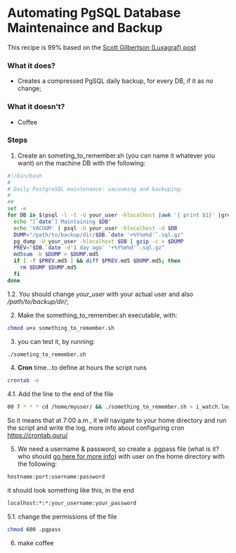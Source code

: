# Automating PgSQL Database Maintenaince and Backup

This recipe is 99% based on the [Scott Gilbertson \(Luxagraf\) post](https://luxagraf.net/src/automatic-offsite-postgresql-backups)

### What it does?
+ Creates a compressed PgSQL daily backup, for every DB, if it as no change;

### What it doesn't?
* Coffee

### Steps

1. Create an someting_to_remember.sh (you can name it whatever you want) on the machine DB with the following:
```bash
#!/bin/bash
#
# Daily PostgreSQL maintenance: vacuuming and backuping.
#
##
set -e
for DB in $(psql -l -t -U your_user -hlocalhost |awk '{ print $1}' |grep -vE '^-|:|^List|^Name|template[0|1]|postgres|\|'); do
  echo "[`date`] Maintaining $DB"
  echo 'VACUUM' | psql -U your_user -hlocalhost -d $DB
  DUMP="/path/to/backup/dir/$DB.`date '+%Y%m%d'`.sql.gz"
  pg_dump -U your_user -hlocalhost $DB | gzip -c > $DUMP
  PREV="$DB.`date -d'1 day ago' '+%Y%m%d'`.sql.gz"
  md5sum -b $DUMP > $DUMP.md5
  if [ -f $PREV.md5 ] && diff $PREV.md5 $DUMP.md5; then
    rm $DUMP $DUMP.md5
  fi
done
```

  1.2. You should change *your_user* with your actual user and also */path/to/backup/dir/*;

2. Make the something_to_remember.sh executable, with:
```bash
chmod u+x something_to_remember.sh
```

3. you can test it, by running:
```bash
./someting_to_remember.sh
```

4. **Cron** time...to define at hours the script runs
```bash
crontab -e
```

  4.1. Add the line to the end of the file
  ```bash
  00 7 * * * cd /home/myuser/ && ./something_to_remember.sh > i_watch.log
 ```
 So it means that at 7:00 a.m., it will navigate to your home directory and run the script and write the log, more info about configuring cron https://crontab.guru/

5. We need a username & password, so create a .pgpass file (what is it? who should [go here for more info](https://www.postgresql.org/docs/current/auth-methods.html)) with user on the home directory with the following:
```bash
hostname:port:username:password
```
  it should look something like this, in the end
```bash
localhost:*:*:your_username:your_password
```
  5.1. change the permissions of the file
  ```bash
  chmod 600 .pgpass
  ```
 6. make coffee
